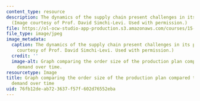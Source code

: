```yaml
---
content_type: resource
description: The dynamics of the supply chain present challenges in its planning.
  (Image courtesy of Prof. David Simchi-Levi. Used with permission.)
file: https://ol-ocw-studio-app-production.s3.amazonaws.com/courses/15-762j-supply-chain-planning-spring-2011/76fb12deab723637f57f602d76552eba_15-762js11-th.jpg
file_type: image/jpeg
image_metadata:
  caption: The dynamics of the supply chain present challenges in its planning. (Image
    courtesy of Prof. David Simchi-Levi. Used with permission.)
  credit: ''
  image-alt: Graph comparing the order size of the production plan compared to customer
    demand over time.
resourcetype: Image
title: Graph comparing the order size of the production plan compared to customer
  demand over time
uid: 76fb12de-ab72-3637-f57f-602d76552eba
---
```

